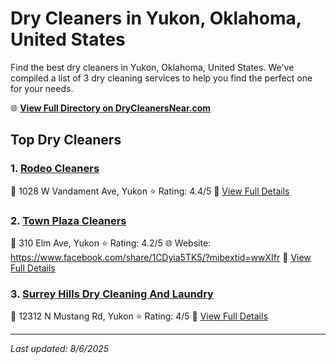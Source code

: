 # Dry Cleaners in Yukon, Oklahoma, United States

Find the best dry cleaners in Yukon, Oklahoma, United States. We've compiled a list of 3 dry cleaning services to help you find the perfect one for your needs.

🌐 **[View Full Directory on DryCleanersNear.com](https://drycleanersnear.com/city/US/Oklahoma/Yukon)**

## Top Dry Cleaners

### 1. [Rodeo Cleaners](https://drycleanersnear.com/dryCleaner/687d9fc27c4eddf67e47eef8/rodeo-cleaners)
📍 1028 W Vandament Ave, Yukon
⭐ Rating: 4.4/5
🔗 [View Full Details](https://drycleanersnear.com/dryCleaner/687d9fc27c4eddf67e47eef8/rodeo-cleaners)

### 2. [Town Plaza Cleaners](https://drycleanersnear.com/dryCleaner/687d9fd57c4eddf67e47ef94/town-plaza-cleaners)
📍 310 Elm Ave, Yukon
⭐ Rating: 4.2/5
🌐 Website: https://www.facebook.com/share/1CDyia5TK5/?mibextid=wwXIfr
🔗 [View Full Details](https://drycleanersnear.com/dryCleaner/687d9fd57c4eddf67e47ef94/town-plaza-cleaners)

### 3. [Surrey Hills Dry Cleaning And Laundry](https://drycleanersnear.com/dryCleaner/687d9fcd7c4eddf67e47ef5a/surrey-hills-dry-cleaning-and-laundry)
📍 12312 N Mustang Rd, Yukon
⭐ Rating: 4/5
🔗 [View Full Details](https://drycleanersnear.com/dryCleaner/687d9fcd7c4eddf67e47ef5a/surrey-hills-dry-cleaning-and-laundry)


---

*Last updated: 8/6/2025*
